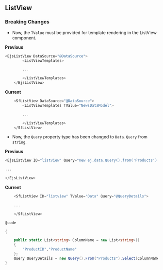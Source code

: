 ##  ListView

###    Breaking Changes

- Now, the `TValue` must be provided for template rendering in the ListView component.

**Previous**

```csharp
<EjsListView DataSource="@DataSource"> 
        <ListViewTemplates>

        ...

        </ListViewTemplates>
    </EjsListView>
```
 
**Current**

```csharp
    <SfListView DataSource="@DataSource"> 
        <ListViewTemplates TValue="NewsDataModel">

        ...

        </ListViewTemplates>
    </SfListView>
```

- Now, the `Query` property type has been changed to `Data.Query` from `string`.

**Previous**

```csharp
<EjsListView ID="listview" Query="new ej.data.Query().from('Products').select('ProductID,ProductName').take(10)">

...

</EjsListView>
```
 
**Current**

```csharp
    <SfListView ID="listview" TValue="Data" Query="@QueryDetails">

    ...

    </SfListView>

@code

{

    public static List<string> ColumnName = new List<string>()
    {
        "ProductID","ProductName"
    };
    Query QueryDetails = new Query().From("Products").Select(ColumnName).Take(10);
}

```


